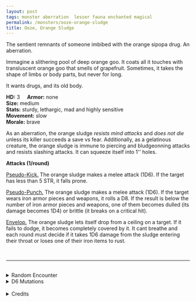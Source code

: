 ```yaml
---
layout: post
tags: monster aberration  lesser fauna enchanted magical
permalink: /monsters/ooze-orange-sludge
title: Ooze, Orange Sludge
---
```


The sentient remnants of someone imbibed with the orange sipopa drug. An aberration.

Immagine a slithering pool of deep orange goo. It coats all it touches with transluscent orange goo that smells of grapefruit. Sometimes, it takes the shape of limbs or body parts, but never for long.

It wants drugs, and its old body. <br>

**HD:** 3  &nbsp; &nbsp;  **Armor:** none <br>
**Size:** medium <br>
**Stats:** sturdy, lethargic, mad and highly sensitive <br>
**Movement:** slow <br>
**Morale:** brave <br>

As an aberration, the orange sludge *resists mind attacks* and *does not die* unless its killer succeeds a save vs fear. Additionally, as a gelatinous creature, the orange sludge is immune to piercing and bludgeonning attacks and resists slashing attacks. It can squeeze itself into 1'' holes.

**Attacks (1/round)**

<ins>Pseudo-Kick.</ins> The orange sludge makes a melee attack (1D6). If the target has less than 5 STR, it falls prone.

<ins>Pseudo-Punch.</ins> The orange sludge makes a melee attack (1D6). If the target wears iron armor pieces and weapons, it rolls a D8. If the result is below the number of iron armor pieces and weapons, one of them becomes dulled (its damage becomes 1D4) or brittle (it breaks on a critical hit).

<ins>Envelop.</ins> The orange sludge lets itself drop from a ceiling on a target. If it fails to dodge, it becomes completely covered by it. It cant breathe and each round must decide if it takes 1D6 damage from the sludge entering their throat or loses one of their iron items to rust.

<br>

---

<br> 

<details markdown="1">
<summary>Random Encounter</summary>

1. **Monster:** 1D6 orange sludges.
1. **Lair:** A ruined, decadent drug den. <br>	&nbsp; OR <br>	**Omen:** Slurping sound.
1. **Spoor:** An area recently covered in orange goo.
1. **Tracks:** Orange goo.
1. **Trace:** Objects in dark spots covered in orange amber-like film.
1. **Trace:** Decadent abandonned drug paraphernalia .
</details>

<details markdown="1">
<summary>D6 Mutations</summary>

Your addiction to the orange sipopa drug has changed you in a disturbing way: your extremeties are blackened and ...

1. You hear the sound of bees buzzing constantly. 
1. When a person you care about speaks, all you can hear is awful noise.
1. Your vision is inverted. Everything is upside down.
1. You are struck blind whenever you attempt to do something significant.
1. There is orange powder all over your body. And in your things. And in your hair. And you can’t get rid of it.
1. roll again. You know the [spell word](https://saltygoo.github.io/class/magic-user#spell-words) *Elven* and gain one spell dice.
</details>

<br> 

<details markdown="1">
<summary>Credits</summary>
Orange sludges are a creation of [Jacob Hurst, Evan Peterson, and Donnie Garcia](https://shop.swordfishislands.com/) found in [Hot Springs Island](https://shop.swordfishislands.com/the-dark-of-hot-springs-island/). The creatures are not statted in the book, so I made my own version. — SaltyGoo
</details>
